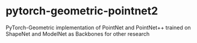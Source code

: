 # pytorch-geometric-pointnet2
PyTorch-Geometric implementation of PointNet and PointNet++ trained on ShapeNet and ModelNet as Backbones for other research
